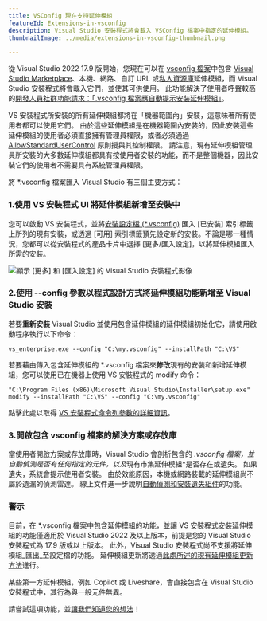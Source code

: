 ```yaml
---
title: VSConfig 現在支持延伸模組
featureId: Extensions-in-vsconfig
description: Visual Studio 安裝程式將會載入 VSConfig 檔案中指定的延伸模組。
thumbnailImage: ../media/extensions-in-vsconfig-thumbnail.png

---
```


從 Visual Studio 2022 17.9 版開始，您現在可以在 [vsconfig 檔案](https://learn.microsoft.com/visualstudio/install/import-export-installation-configurations#extensions)中包含 [Visual Studio Marketplace](https://marketplace.visualstudio.com/)、本機、網路、自訂 URL 或[私人資源庫](https://learn.microsoft.com/visualstudio/extensibility/private-galleries)延伸模組，而 Visual Studio 安裝程式將會載入它們，並使其可供使用。 此功能解決了使用者呼聲較高的[開發人員社群功能請求：「.vsconfig 檔案應自動提示安裝延伸模組」](https://developercommunity.visualstudio.com/t/A-vsconfig-file-should-automatically-pr/518364)。

VS 安裝程式所安裝的所有延伸模組都將在「機器範圍內」安裝，這意味著所有使用者都可以使用它們。 由於這些延伸模組是在機器範圍內安裝的，因此安裝這些延伸模組的使用者必須直接擁有管理員權限，或者必須通過 [AllowStandardUserControl](https://aka.ms/vs/setup/policies) 原則授與其控制權限。 請注意，現有延伸模組管理員所安裝的大多數延伸模組都具有按使用者安裝的功能，而不是整個機器，因此安裝它們的使用者不需要具有系統管理員權限。

將 *.vsconfig 檔案匯入 Visual Studio 有三個主要方式：

### 1.使用 VS 安裝程式 UI 將延伸模組新增至安裝中

您可以啟動 VS 安裝程式，並將[安裝設定檔 (*.vsconfig)](https://learn.microsoft.com/visualstudio/install/import-export-installation-configurations) 匯入 [已安裝] 索引標籤上所列的現有安裝，或透過 [可用] 索引標籤預先設定新的安裝。不論是哪一種情況，您都可以從安裝程式的產品卡片中選擇 [更多/匯入設定]，以將延伸模組匯入所需的安裝。   

![顯示 [更多] 和 [匯入設定] 的 Visual Studio 安裝程式影像](../media/installer-import-config-into-available-tab.png)

### 2.使用 --config 參數以程式設計方式將延伸模組功能新增至 Visual Studio 安裝

若要**重新安裝** Visual Studio 並使用包含延伸模組的延伸模組初始化它，請使用啟動程序執行以下命令：

`vs_enterprise.exe --config "C:\my.vsconfig" --installPath "C:\VS"`

若要藉由傳入包含延伸模組的 *.vsconfig 檔案來**修改**現有的安裝和新增延伸模組，您可以使用已在機器上使用 VS 安裝程式的 modify 命令：

`"C:\Program Files (x86)\Microsoft Visual Studio\Installer\setup.exe" modify --installPath "C:\VS" --config "C:\my.vsconfig"`

點擊此處以取得 [VS 安裝程式命令列參數的詳細資訊](https://learn.microsoft.com/visualstudio/install/use-command-line-parameters-to-install-visual-studio)。

### 3.開啟包含 vsconfig 檔案的解決方案或存放庫

當使用者開啟方案或存放庫時，Visual Studio 會剖析包含的 *.vsconfig 檔案，並自動偵測是否有任何指定的元件，以及*現有市集延伸模組*是否存在或遺失。 如果遺失，系統會提示使用者安裝。 由於效能原因，本機或網路裝載的延伸模組尚不屬於遺漏的偵測雷達。 線上文件進一步說明[自動偵測和安裝遺失組件](https://learn.microsoft.com/visualstudio/install/import-export-installation-configurations#automatically-install-missing-components)的功能。 

### 警示

目前，在 *.vsconfig 檔案中包含延伸模組的功能，並讓 VS 安裝程式安裝延伸模組的功能僅適用於 Visual Studio 2022 及以上版本，前提是您的 Visual Studio 安裝程式為 17.9 版或以上版本。 此外，Visual Studio 安裝程式尚不支援將延伸模組_匯出_至設定檔的功能。 延伸模組更新將透過[此處所述的現有延伸模組更新方法](https://learn.microsoft.com/visualstudio/ide/finding-and-using-visual-studio-extensions?#automatic-extension-updates)進行。  

某些第一方延伸模組，例如 Copilot 或 Liveshare，會直接包含在 Visual Studio 安裝程式中，其行為與一般元件無異。 

請嘗試這項功能，並[讓我們知道您的想法](https://developercommunity.visualstudio.com)！


